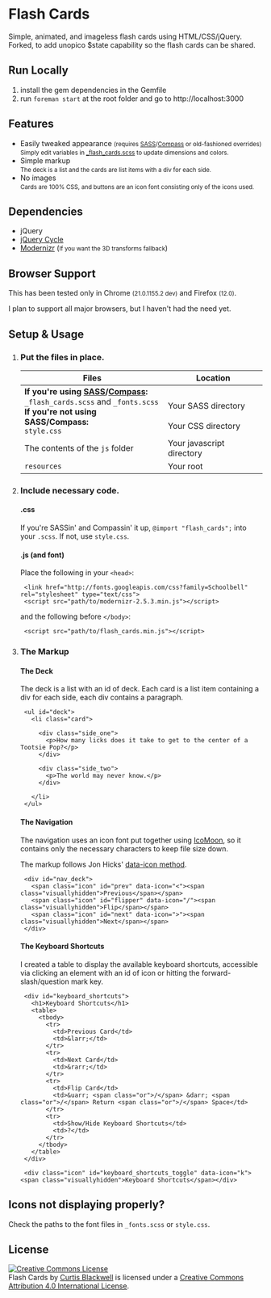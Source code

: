 # Flash Cards
Simple, animated, and imageless flash cards using HTML/CSS/jQuery. Forked, to add unopico $state capability so the flash cards can be shared.

## Run Locally
1. install the gem dependencies in the Gemfile
2. run `foreman start` at the root folder and go to http://localhost:3000

## Features
 
* Easily tweaked appearance <small>(requires [SASS](http://sass-lang.com)/[Compass](http://compass-style.org) or old-fashioned overrides)</small>  
<small>Simply edit variables in [_flash_cards.scss](/curtisblackwell/flash_cards/blob/master/css/_flash_cards.scss) to update dimensions and colors.</small>
* Simple markup  
<small>The deck is a list and the cards are list items with a div for each side.</small>
* No images  
<small>Cards are 100% CSS, and buttons are an icon font consisting only of the icons used.</small>

## Dependencies
* jQuery
* [jQuery Cycle](http://jquery.malsup.com/cycle)
* [Modernizr](http://modernizr.com) (<small>If you want the 3D transforms fallback</small>)

## Browser Support
This has been tested only in Chrome <small>(21.0.1155.2 dev)</small> and Firefox <small>(12.0)</small>.

I plan to support all major browsers, but I haven't had the need yet.

## Setup & Usage
1. ### Put the files in place.  

   <table>
     <thead>
       <th>Files</th>
       <th>Location</th>
     </thead>
     <tbody>
       <tr>
         <td>
           <b>If you're using <a href="http://sass-lang.com/">SASS</a>/<a href="http://compass-style.org/">Compass</a>:</b><br>
           <code>_flash_cards.scss</code> and <code>_fonts.scss</code><br>
           <b>If you're not using SASS/Compass:</b><br>
           <code>style.css</code>
         </td>
         <td>
           <br>
           Your SASS directory<br><br>
           Your CSS directory
         </td>
       </tr>
       <tr>
         <td>The contents of the <code>js</code> folder</td>
         <td>Your javascript directory</td>
       </tr>
       <tr>
         <td><code>resources</code></td>
         <td>Your root</td>
       </tr>
     </tbody>
   </table>

2. ### Include necessary code.  
   #### .css
   If you're SASSin' and Compassin' it up, `@import "flash_cards";` into your `.scss`. If not, use `style.css`.

   #### .js (and font)
   Place the following in your `<head>`:
   
        <link href="http://fonts.googleapis.com/css?family=Schoolbell" rel="stylesheet" type="text/css">
        <script src="path/to/modernizr-2.5.3.min.js"></script>

   and the following before `</body>`:

        <script src="path/to/flash_cards.min.js"></script>

3. ### The Markup
   #### The Deck
   The deck is a list with an id of deck. Each card is a list item containing a div for each side, 
   each div contains a paragraph.

        <ul id="deck">
          <li class="card">

            <div class="side_one">
              <p>How many licks does it take to get to the center of a Tootsie Pop?</p>
            </div>

            <div class="side_two">
              <p>The world may never know.</p>
            </div>

          </li>
        </ul>

   #### The Navigation
   The navigation uses an icon font put together using [IcoMoon](http://keyamoon.com/icomoon/app/), 
   so it contains only the necessary characters to keep file size down. 
   
   The markup follows Jon Hicks' [data-icon method](http://24ways.org/2011/displaying-icons-with-fonts-and-data-attributes).   
   
        <div id="nav_deck">
          <span class="icon" id="prev" data-icon="<"><span class="visuallyhidden">Previous</span></span>
          <span class="icon" id="flipper" data-icon="/"><span class="visuallyhidden">Flip</span></span>
          <span class="icon" id="next" data-icon=">"><span class="visuallyhidden">Next</span></span>
        </div>
   
   #### The Keyboard Shortcuts
   I created a table to display the available keyboard shortcuts, accessible via clicking an element with an id of icon 
   or hitting the forward-slash/question mark key.

        <div id="keyboard_shortcuts">
          <h1>Keyboard Shortcuts</h1>
          <table>
            <tbody>
              <tr>
                <td>Previous Card</td>
                <td>&larr;</td>
              </tr>
              <tr>
                <td>Next Card</td>
                <td>&rarr;</td>
              </tr>
              <tr>
                <td>Flip Card</td>
                <td>&uarr; <span class="or">/</span> &darr; <span class="or">/</span> Return <span class="or">/</span> Space</td>
              </tr>
              <tr>
                <td>Show/Hide Keyboard Shortcuts</td>
                <td>?</td>
              </tr>
            </tbody>
          </table>
        </div>

        <div class="icon" id="keyboard_shortcuts_toggle" data-icon="k"><span class="visuallyhidden">Keyboard Shortcuts</span></div>

## Icons not displaying properly?
Check the paths to the font files in `_fonts.scss` or `style.css`.

## License
<a rel="license" href="http://creativecommons.org/licenses/by/4.0/"><img alt="Creative Commons License" style="border-width:0" src="http://i.creativecommons.org/l/by/4.0/88x31.png" /></a><br /><span xmlns:dct="http://purl.org/dc/terms/" property="dct:title">Flash Cards</span> by <a xmlns:cc="http://creativecommons.org/ns#" href="http://curtisblackwell.github.io/flash_cards/" property="cc:attributionName" rel="cc:attributionURL">Curtis Blackwell</a> is licensed under a <a rel="license" href="http://creativecommons.org/licenses/by/4.0/">Creative Commons Attribution 4.0 International License</a>.
